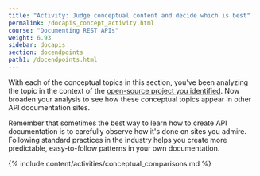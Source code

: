 ```yaml
---
title: "Activity: Judge conceptual content and decide which is best"
permalink: /docapis_concept_activity.html
course: "Documenting REST APIs"
weight: 6.93
sidebar: docapis
section: docendpoints
path1: /docendpoints.html
---
```


With each of the conceptual topics in this section, you've been analyzing the topic in the context of the [open-source project you identified](docapis_find_open_source_project.html). Now broaden your analysis to see how these conceptual topics appear in other API documentation sites.

Remember that sometimes the best way to learn how to create API documentation is to carefully observe how it's done on sites you admire. Following standard practices in the industry helps you create more predictable, easy-to-follow patterns in your own documentation.

{% include content/activities/conceptual_comparisons.md %}
